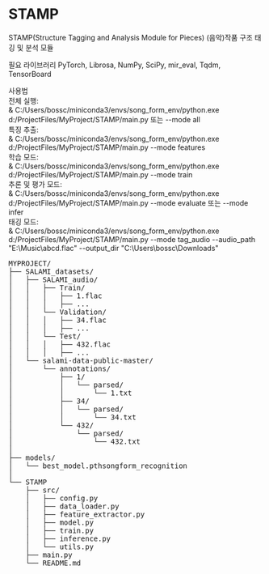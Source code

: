 # STAMP
STAMP(Structure Tagging and Analysis Module for Pieces) (음악)작품 구조 태깅 및 분석 모듈

필요 라이브러리
PyTorch, Librosa, NumPy, SciPy, mir_eval, Tqdm, TensorBoard

사용법  
전체 실행:  
& C:/Users/bossc/miniconda3/envs/song_form_env/python.exe d:/ProjectFiles/MyProject/STAMP/main.py 또는 --mode all  
특징 추출:  
& C:/Users/bossc/miniconda3/envs/song_form_env/python.exe d:/ProjectFiles/MyProject/STAMP/main.py --mode features  
학습 모드:  
& C:/Users/bossc/miniconda3/envs/song_form_env/python.exe d:/ProjectFiles/MyProject/STAMP/main.py --mode train  
추론 및 평가 모드:  
& C:/Users/bossc/miniconda3/envs/song_form_env/python.exe d:/ProjectFiles/MyProject/STAMP/main.py --mode evaluate 또는 --mode infer  
태깅 모드:  
& C:/Users/bossc/miniconda3/envs/song_form_env/python.exe d:/ProjectFiles/MyProject/STAMP/main.py --mode tag_audio --audio_path "E:\Music\abcd.flac" --output_dir "C:\Users\bossc\Downloads"  
<pre>
MYPROJECT/  
├── SALAMI_datasets/  
│   ├── SALAMI_audio/  
│   │   ├── Train/  
│   │   │   ├── 1.flac  
│   │   │   ├── ...  
│   │   └── Validation/  
│   │   │   ├── 34.flac  
│   │   │   ├── ...  
│   │   └── Test/  
│   │   │   ├── 432.flac  
│   │   │   ├── ...  
│   └── salami-data-public-master/  
│       └── annotations/  
│           ├── 1/  
│           │   └── parsed/  
│           │       └── 1.txt  
│           ├── 34/  
│           │   └── parsed/  
│           │       └── 34.txt  
│           └── 432/  
│               └── parsed/  
│                   └── 432.txt  
│  
├── models/  
│   └── best_model.pthsongform_recognition  
│  
└── STAMP  
    ├── src/  
    │   ├── config.py  
    │   ├── data_loader.py  
    │   ├── feature_extractor.py   
    │   ├── model.py  
    │   ├── train.py      
    │   ├── inference.py      
    │   └── utils.py             
    ├── main.py            
    └── README.md  
</pre>
